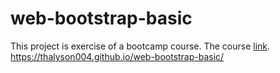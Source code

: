 # web-bootstrap-basic
This project is exercise of a bootcamp course. The course [link](https://www.udemy.com/course/the-complete-web-development-bootcamp/).
https://thalyson004.github.io/web-bootstrap-basic/
